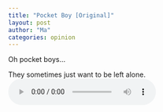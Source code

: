 ```yaml
---
title: "Pocket Boy [Original]"
layout: post
author: "Ma"
categories: opinion
---
```


Oh pocket boys...

<!-- excerpt_separator -->

They sometimes just want to be left alone.
<audio controls autoplay loop>
  <source src="{{ site.url }}/assets/audio/pocket_boy.mp3" type="audio/mpeg">
  Your browser does not support the audio element.
</audio>